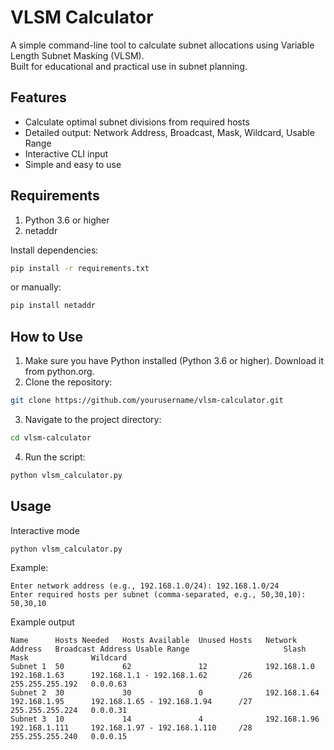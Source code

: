 # VLSM Calculator
A simple command-line tool to calculate subnet allocations using Variable Length Subnet Masking (VLSM).  
Built for educational and practical use in subnet planning.

## Features
- Calculate optimal subnet divisions from required hosts
- Detailed output: Network Address, Broadcast, Mask, Wildcard, Usable Range
- Interactive CLI input
- Simple and easy to use

## Requirements
1. Python 3.6 or higher
2. netaddr

Install dependencies:

```bash
pip install -r requirements.txt
```

or manually:

```bash
pip install netaddr
```

## How to Use
1. Make sure you have Python installed (Python 3.6 or higher). Download it from python.org.
2. Clone the repository:
```bash
git clone https://github.com/yourusername/vlsm-calculator.git
```
3. Navigate to the project directory:
```bash
cd vlsm-calculator
```
4. Run the script:
```bash
python vlsm_calculator.py
```

## Usage
Interactive mode
```bash
python vlsm_calculator.py
```

Example:
```plaintext
Enter network address (e.g., 192.168.1.0/24): 192.168.1.0/24
Enter required hosts per subnet (comma-separated, e.g., 50,30,10): 50,30,10
```

Example output
```plaintext
Name      Hosts Needed   Hosts Available  Unused Hosts   Network Address   Broadcast Address Usable Range                     Slash  Mask              Wildcard
Subnet 1  50             62               12             192.168.1.0       192.168.1.63      192.168.1.1 - 192.168.1.62       /26    255.255.255.192   0.0.0.63
Subnet 2  30             30               0              192.168.1.64      192.168.1.95      192.168.1.65 - 192.168.1.94      /27    255.255.255.224   0.0.0.31
Subnet 3  10             14               4              192.168.1.96      192.168.1.111     192.168.1.97 - 192.168.1.110     /28    255.255.255.240   0.0.0.15
```
